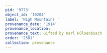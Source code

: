 ```yaml
---
pid: '9773'
object_id: '10204'
label: 'High Mountains '
provenance_date: '1914'
provenance_location:
provenance_text: Gifted by Karl Hülsenbusch
order: '2581'
collection: provenance
---
```

